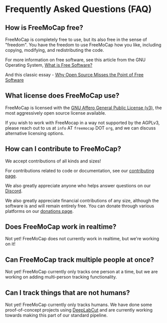 # Frequently Asked Questions (FAQ)

## How is FreeMoCap free?

FreeMoCap is completely free to use, but its also free in the sense of "freedom". You have the freedom to use FreeMoCap how you like, including copying, modifying, and redistributing the code. 

For more information on free software, see this article from the GNU Operating System, [What is Free Software?](https://www.gnu.org/philosophy/free-sw.en.html)

And this classic essay - [Why Open Source Misses the Point of Free Software](https://www.gnu.org/philosophy/open-source-misses-the-point.en.html)

## What license does FreeMoCap use?
FreeMoCap is licensed with the [GNU Affero General Public License (v3)](https://www.gnu.org/licenses/agpl-3.0.en.html), the most aggressively open source license available. 

If you wish to work with FreeMocap in a way not supported by the AGPLv3, please reach out to us at `info` AT `freemocap` DOT `org`, and we can discuss alternative licensing options.

## How can I contribute to FreeMoCap?

We accept contributions of all kinds and sizes!

For contributions related to code or documentation, see our [contributing page](contributing_index.md).

We also greatly appreciate anyone who helps answer questions on our [Discord](https://discord.gg/j76UGWfEeA).

We also greatly appreciate financial contributions of any size, although the software is and will remain entirely free. You can donate through various platforms on our [donations page](https://freemocap.org/about-us.html#donate).

## Does FreeMoCap work in realtime?

Not yet! FreeMoCap does not currently work in realtime, but we're working on it! 

## Can FreeMoCap track multiple people at once?

Not yet! FreeMoCap currently only tracks one person at a time, but we are working on adding multi-person tracking functionality.

## Can I track things that are not humans?

Not yet! FreeMoCap currently only tracks humans. We have done some proof-of-concept projects using [DeepLabCut](https://deeplabcut.org) and are currently working towards making this part of our standard pipeline. 
